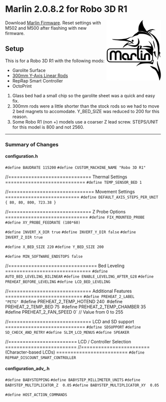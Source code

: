 # Marlin 2.0.8.2 for Robo 3D R1

<img align="right" width=175 src="buildroot/share/pixmaps/logo/marlin-250.png" />

Download [Marlin Firmware](https://marlinfw.org/).
Reset settings with M502 and M500 after flashing with new firmware.

## Setup

This is for a Robo 3D R1 with the following mods:
* Garolite Surface
* [300mm Y-Axis Linear Rods](https://amzn.to/3cceJ6K)
* RepRap Smart Controller
* OctoPrint

1. Glass bed had a small chip so the garolite sheet was a quick and easy fix.
2. 300mm rods were a little shorter than the stock rods so we had to move 2 bed magnets to accomodate. Y_BED_SIZE was reduced to 200 for this reason.
3. Some Robo R1 (non +) models use a coarser Z lead screw. STEPS/UNIT for this model is 800 and not 2560.

---
### Summary of Changes

#### configuration.h
`#define BAUDRATE 115200`
`#define CUSTOM_MACHINE_NAME "Robo 3D R1"`

//============================= Thermal Settings ============================
`#define TEMP_SENSOR_BED 1`

//============================== Movement Settings ==========================
`#define DEFAULT_AXIS_STEPS_PER_UNIT   { 80, 80, 800, 723.38 }`

//============================= Z Probe Options =============================
`#define FIX_MOUNTED_PROBE`
`#define XY_PROBE_FEEDRATE (180*60)`

`#define INVERT_X_DIR true`
`#define INVERT_Y_DIR false`
`#define INVERT_Z_DIR true`

`#define X_BED_SIZE 220`
`#define Y_BED_SIZE 200`

`#define MIN_SOFTWARE_ENDSTOPS false`

//=============================== Bed Leveling ==============================
`#define AUTO_BED_LEVELING_BILINEAR`
`#define ENABLE_LEVELING_AFTER_G28`
`#define PREHEAT_BEFORE_LEVELING`
`#define LCD_BED_LEVELING`

//============================= Additional Features ===========================
`#define PREHEAT_2_LABEL       "PETG"
`#define PREHEAT_2_TEMP_HOTEND 240`
`#define PREHEAT_2_TEMP_BED     75`
`#define PREHEAT_2_TEMP_CHAMBER 35`
`#define PREHEAT_2_FAN_SPEED     0` // Value from 0 to 255

//============================= LCD and SD support ============================
`#define SDSUPPORT`
`#define SD_CHECK_AND_RETRY`
`#define SLIM_LCD_MENUS`
`#define SPEAKER`

//======================== LCD / Controller Selection =========================
//========================   (Character-based LCDs)   =========================
`#define REPRAP_DISCOUNT_SMART_CONTROLLER`

#### configuration_adv_.h
`#define BABYSTEPPING`
`#define BABYSTEP_MILLIMETER_UNITS`
`#define BABYSTEP_MULTIPLICATOR_Z  0.05`
`#define BABYSTEP_MULTIPLICATOR_XY  0.05`

`#define HOST_ACTION_COMMANDS`